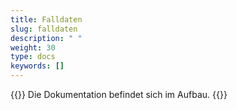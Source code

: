 ```yaml
---
title: Falldaten 
slug: falldaten
description: " "
weight: 30
type: docs
keywords: []
---
```


{{<alert color="info">}}
Die Dokumentation befindet sich im Aufbau.
{{</alert>}}

